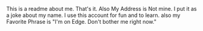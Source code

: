 This is a readme about me.
That's it.
Also My Address is Not mine. I put it as a joke about my name.
I use this account for fun and to learn.
also my Favorite Phrase is
"I'm on Edge. Don't bother me right now."
<!---
Kodiak-Ronin/Kodiak-Ronin is a ✨ special ✨ repository because its `README.md` (this file) appears on your GitHub profile.
You can click the Preview link to take a look at your changes.
--->

